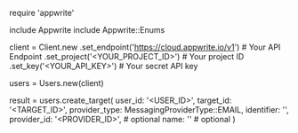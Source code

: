 require 'appwrite'

include Appwrite
include Appwrite::Enums

client = Client.new
    .set_endpoint('https://cloud.appwrite.io/v1') # Your API Endpoint
    .set_project('&lt;YOUR_PROJECT_ID&gt;') # Your project ID
    .set_key('&lt;YOUR_API_KEY&gt;') # Your secret API key

users = Users.new(client)

result = users.create_target(
    user_id: '<USER_ID>',
    target_id: '<TARGET_ID>',
    provider_type: MessagingProviderType::EMAIL,
    identifier: '<IDENTIFIER>',
    provider_id: '<PROVIDER_ID>', # optional
    name: '<NAME>' # optional
)
